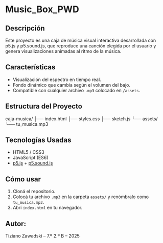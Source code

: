 # Music_Box_PWD
## Descripción
Este proyecto es una caja de música visual interactiva desarrollada con p5.js y p5.sound.js, que reproduce una canción elegida por el usuario y genera visualizaciones animadas al ritmo de la música.
## Características
- Visualización del espectro en tiempo real.
- Fondo dinámico que cambia según el volumen del bajo.
- Compatible con cualquier archivo `.mp3` colocado en `/assets`.
## Estructura del Proyecto
caja-musica/
├── index.html
├── styles.css
├── sketch.js
└── assets/
└── tu_musica.mp3
## Tecnologías Usadas
- HTML5 / CSS3
- JavaScript (ES6)
- [p5.js](https://p5js.org/) + [p5.sound.js](https://p5js.org/reference/#/libraries/p5.sound)
## Cómo usar
1. Cloná el repositorio.
2. Colocá tu archivo `.mp3` en la carpeta `assets/` y renómbralo como `tu_musica.mp3`.
3. Abrí `index.html` en tu navegador.
## Autor:
Tiziano Zawadski – 7.º 2.º B – 2025
